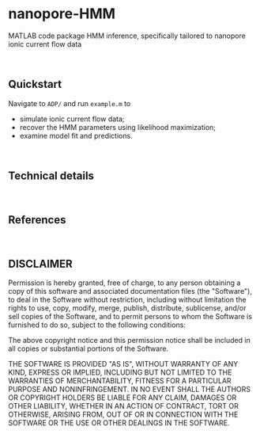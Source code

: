 # nanopore-HMM
MATLAB code package HMM inference, specifically tailored to nanopore ionic current flow data

&nbsp;

## Quickstart
Navigate to `ADP/` and run `example.m` to
- simulate ionic current flow data;
- recover the HMM parameters using likelihood maximization;
- examine model fit and predictions.

&nbsp;

## Technical details

&nbsp;

## References

&nbsp;

## DISCLAIMER
Permission is hereby granted, free of charge, to any person obtaining a copy
of this software and associated documentation files (the "Software"), to deal
in the Software without restriction, including without limitation the rights
to use, copy, modify, merge, publish, distribute, sublicense, and/or sell
copies of the Software, and to permit persons to whom the Software is
furnished to do so, subject to the following conditions:

The above copyright notice and this permission notice shall be included in all
copies or substantial portions of the Software.

THE SOFTWARE IS PROVIDED "AS IS", WITHOUT WARRANTY OF ANY KIND, EXPRESS OR
IMPLIED, INCLUDING BUT NOT LIMITED TO THE WARRANTIES OF MERCHANTABILITY,
FITNESS FOR A PARTICULAR PURPOSE AND NONINFRINGEMENT. IN NO EVENT SHALL THE
AUTHORS OR COPYRIGHT HOLDERS BE LIABLE FOR ANY CLAIM, DAMAGES OR OTHER
LIABILITY, WHETHER IN AN ACTION OF CONTRACT, TORT OR OTHERWISE, ARISING FROM,
OUT OF OR IN CONNECTION WITH THE SOFTWARE OR THE USE OR OTHER DEALINGS IN THE
SOFTWARE.
